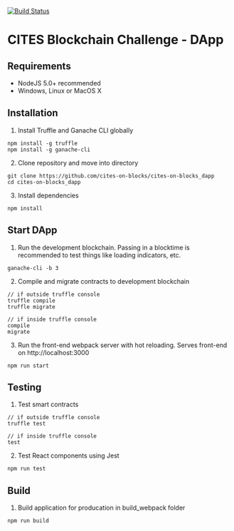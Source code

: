 [![Build Status](https://travis-ci.com/cites-on-blocks/cites-on-blocks_dapp.svg?token=RsXo6vditpwRYRHp6iog&branch=develop)](https://travis-ci.com/cites-on-blocks/cites-on-blocks_dapp)

# CITES Blockchain Challenge - DApp
## Requirements
- NodeJS 5.0+ recommended
- Windows, Linux or MacOS X
## Installation
1. Install Truffle and Ganache CLI globally
```
npm install -g truffle
npm install -g ganache-cli
```
2. Clone repository and move into directory
```
git clone https://github.com/cites-on-blocks/cites-on-blocks_dapp
cd cites-on-blocks_dapp
```
3. Install dependencies
```
npm install
```
## Start DApp
1. Run the development blockchain. Passing in a blocktime is recommended to test things like loading indicators, etc.
```
ganache-cli -b 3
```
2. Compile and migrate contracts to development blockchain
```
// if outside truffle console
truffle compile
truffle migrate

// if inside truffle console
compile
migrate
```
3. Run the front-end webpack server with hot reloading. Serves front-end on http://localhost:3000
```
npm run start
```
## Testing
1. Test smart contracts
```
// if outside truffle console
truffle test

// if inside truffle console
test
```
2. Test React components using Jest
```
npm run test
```
## Build
1. Build application for producation in build_webpack folder
```
npm run build
```
